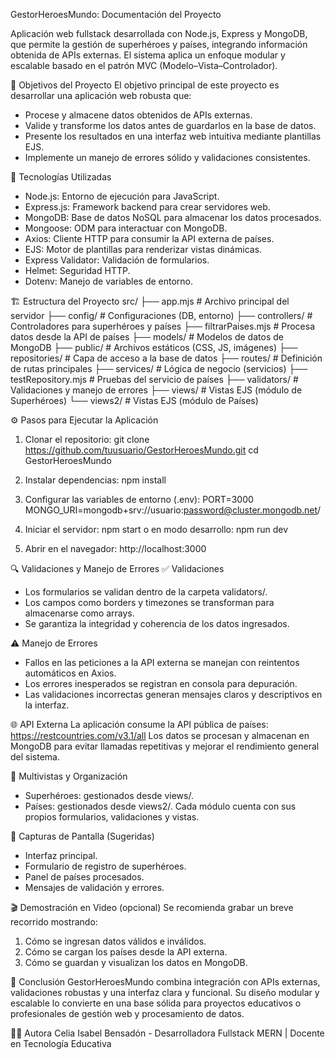 GestorHeroesMundo: Documentación del Proyecto

Aplicación web fullstack desarrollada con Node.js, Express y MongoDB, que permite la gestión de superhéroes y países, integrando información obtenida de APIs externas. 
El sistema aplica un enfoque modular y escalable basado en el patrón MVC (Modelo–Vista–Controlador).

🎯 Objetivos del Proyecto
El objetivo principal de este proyecto es desarrollar una aplicación web robusta que:
- Procese y almacene datos obtenidos de APIs externas.
- Valide y transforme los datos antes de guardarlos en la base de datos.
- Presente los resultados en una interfaz web intuitiva mediante plantillas EJS.
- Implemente un manejo de errores sólido y validaciones consistentes.

🧠 Tecnologías Utilizadas
- Node.js: Entorno de ejecución para JavaScript.
- Express.js: Framework backend para crear servidores web.
- MongoDB: Base de datos NoSQL para almacenar los datos procesados.
- Mongoose: ODM para interactuar con MongoDB.
- Axios: Cliente HTTP para consumir la API externa de países.
- EJS: Motor de plantillas para renderizar vistas dinámicas.
- Express Validator: Validación de formularios.
- Helmet: Seguridad HTTP.
- Dotenv: Manejo de variables de entorno.

🏗️ Estructura del Proyecto
src/
 ├── app.mjs                # Archivo principal del servidor
 ├── config/                # Configuraciones (DB, entorno)
 ├── controllers/           # Controladores para superhéroes y países
 ├── filtrarPaises.mjs      # Procesa datos desde la API de países
 ├── models/                # Modelos de datos de MongoDB
 ├── public/                # Archivos estáticos (CSS, JS, imágenes)
 ├── repositories/          # Capa de acceso a la base de datos
 ├── routes/                # Definición de rutas principales
 ├── services/              # Lógica de negocio (servicios)
 ├── testRepository.mjs     # Pruebas del servicio de países
 ├── validators/            # Validaciones y manejo de errores
 ├── views/                 # Vistas EJS (módulo de Superhéroes)
 └── views2/                # Vistas EJS (módulo de Países)

⚙️ Pasos para Ejecutar la Aplicación
1. Clonar el repositorio:
   git clone https://github.com/tuusuario/GestorHeroesMundo.git
   cd GestorHeroesMundo

2. Instalar dependencias:
   npm install

3. Configurar las variables de entorno (.env):
   PORT=3000
   MONGO_URI=mongodb+srv://usuario:password@cluster.mongodb.net/

4. Iniciar el servidor:
   npm start
   o en modo desarrollo:
   npm run dev

5. Abrir en el navegador: http://localhost:3000

🔍 Validaciones y Manejo de Errores
✅ Validaciones
- Los formularios se validan dentro de la carpeta validators/.
- Los campos como borders y timezones se transforman para almacenarse como arrays.
- Se garantiza la integridad y coherencia de los datos ingresados.

⚠️ Manejo de Errores
- Fallos en las peticiones a la API externa se manejan con reintentos automáticos en Axios.
- Los errores inesperados se registran en consola para depuración.
- Las validaciones incorrectas generan mensajes claros y descriptivos en la interfaz.

🌐 API Externa
La aplicación consume la API pública de países: https://restcountries.com/v3.1/all
Los datos se procesan y almacenan en MongoDB para evitar llamadas repetitivas y mejorar el rendimiento general del sistema.

🧩 Multivistas y Organización
- Superhéroes: gestionados desde views/.
- Países: gestionados desde views2/.
Cada módulo cuenta con sus propios formularios, validaciones y vistas.

📸 Capturas de Pantalla (Sugeridas)
- Interfaz principal.
- Formulario de registro de superhéroes.
- Panel de países procesados.
- Mensajes de validación y errores.

🎬 Demostración en Video (opcional)
Se recomienda grabar un breve recorrido mostrando:
1. Cómo se ingresan datos válidos e inválidos.
2. Cómo se cargan los países desde la API externa.
3. Cómo se guardan y visualizan los datos en MongoDB.

🧾 Conclusión
GestorHeroesMundo combina integración con APIs externas, validaciones robustas y una interfaz clara y funcional. 
Su diseño modular y escalable lo convierte en una base sólida para proyectos educativos o profesionales de gestión web y procesamiento de datos.

👩‍💻 Autora
Celia Isabel Bensadón - Desarrolladora Fullstack MERN | Docente en Tecnología Educativa  


